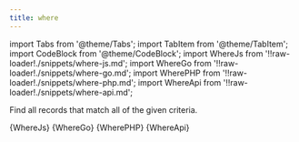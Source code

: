 ```yaml
---
title: where
---
```


import Tabs from '@theme/Tabs';
import TabItem from '@theme/TabItem';
import CodeBlock from '@theme/CodeBlock';
import WhereJs from '!!raw-loader!./snippets/where-js.md';
import WhereGo from '!!raw-loader!./snippets/where-go.md';
import WherePHP from '!!raw-loader!./snippets/where-php.md';
import WhereApi from '!!raw-loader!./snippets/where-api.md';

Find all records that match all of the given criteria.

<Tabs>
  <TabItem value="javascript" label="Javascript" default>
    <CodeBlock className="language-jsx">
      {WhereJs}
    </CodeBlock>
  </TabItem>
  <TabItem value="go" label="Go" default>
    <CodeBlock className="language-jsx">
      {WhereGo}
    </CodeBlock>
  </TabItem>
  <TabItem value="php" label="PHP" default>
    <CodeBlock className="language-jsx">
      {WherePHP}
    </CodeBlock>
  </TabItem>
  <TabItem value="API" label="API">
    <CodeBlock className="language-jsx" title="[GET]">
      {WhereApi}
    </CodeBlock>
  </TabItem>
</Tabs>
